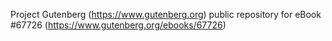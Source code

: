 Project Gutenberg (https://www.gutenberg.org) public repository for
eBook #67726 (https://www.gutenberg.org/ebooks/67726)
